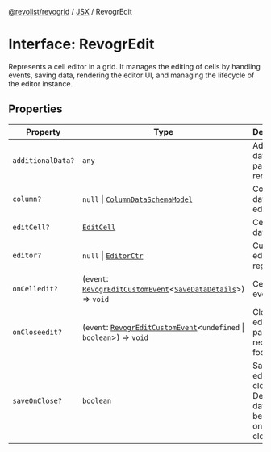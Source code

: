 [@revolist/revogrid](README.md) / [JSX](Namespace.JSX.md) / RevogrEdit

# Interface: RevogrEdit

Represents a cell editor in a grid.
It manages the editing of cells by handling events, saving data, rendering the editor UI,
and managing the lifecycle of the editor instance.

## Properties

| Property | Type | Description | Defined in |
| ------ | ------ | ------ | ------ |
| `additionalData?` | `any` | Additional data to pass to renderer | [src/components.d.ts:1683](https://github.com/revolist/revogrid/blob/7441a116e7c14801fe05f009e2206ea7b70630f5/src/components.d.ts#L1683) |
| `column?` | `null` \| [`ColumnDataSchemaModel`](TypeAlias.ColumnDataSchemaModel.md) | Column data for editor. | [src/components.d.ts:1687](https://github.com/revolist/revogrid/blob/7441a116e7c14801fe05f009e2206ea7b70630f5/src/components.d.ts#L1687) |
| `editCell?` | [`EditCell`](TypeAlias.EditCell.md) | Cell to edit data. | [src/components.d.ts:1691](https://github.com/revolist/revogrid/blob/7441a116e7c14801fe05f009e2206ea7b70630f5/src/components.d.ts#L1691) |
| `editor?` | `null` \| [`EditorCtr`](TypeAlias.EditorCtr.md) | Custom editors register | [src/components.d.ts:1695](https://github.com/revolist/revogrid/blob/7441a116e7c14801fe05f009e2206ea7b70630f5/src/components.d.ts#L1695) |
| `onCelledit?` | (`event`: [`RevogrEditCustomEvent`](Interface.RevogrEditCustomEvent.md)\<[`SaveDataDetails`](TypeAlias.SaveDataDetails.md)\>) => `void` | Cell edit event | [src/components.d.ts:1699](https://github.com/revolist/revogrid/blob/7441a116e7c14801fe05f009e2206ea7b70630f5/src/components.d.ts#L1699) |
| `onCloseedit?` | (`event`: [`RevogrEditCustomEvent`](Interface.RevogrEditCustomEvent.md)\<`undefined` \| `boolean`\>) => `void` | Close editor event pass true if requires focus next | [src/components.d.ts:1703](https://github.com/revolist/revogrid/blob/7441a116e7c14801fe05f009e2206ea7b70630f5/src/components.d.ts#L1703) |
| `saveOnClose?` | `boolean` | Save on editor close. Defines if data should be saved on editor close. | [src/components.d.ts:1707](https://github.com/revolist/revogrid/blob/7441a116e7c14801fe05f009e2206ea7b70630f5/src/components.d.ts#L1707) |
